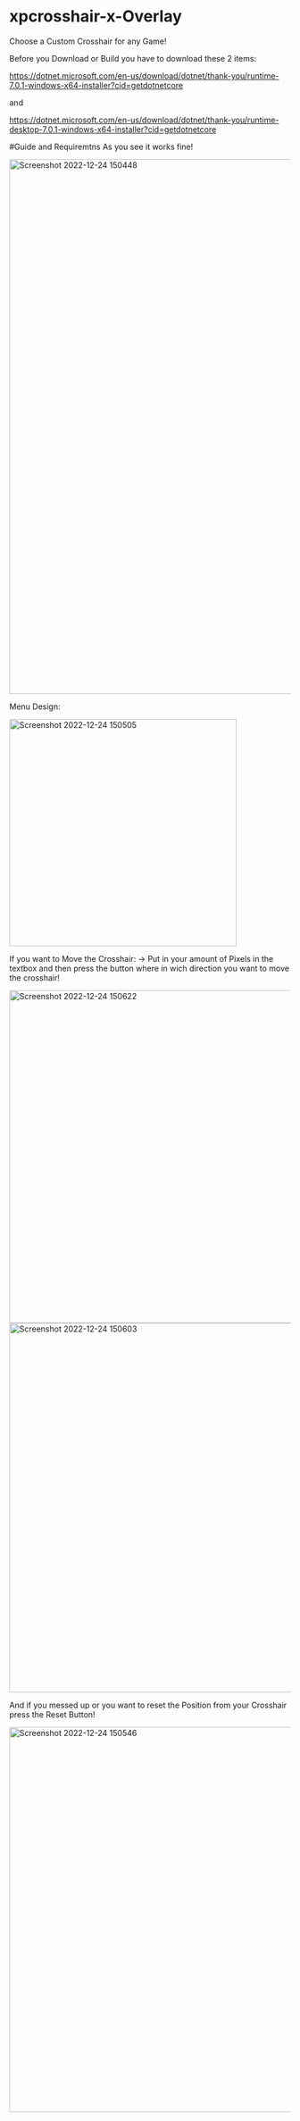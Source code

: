 # xpcrosshair-x-Overlay
Choose a Custom Crosshair for any Game!

Before you Download or Build you have to download these 2 items:

https://dotnet.microsoft.com/en-us/download/dotnet/thank-you/runtime-7.0.1-windows-x64-installer?cid=getdotnetcore

and 

https://dotnet.microsoft.com/en-us/download/dotnet/thank-you/runtime-desktop-7.0.1-windows-x64-installer?cid=getdotnetcore

#Guide and Requiremtns
As you see it works fine!




<img width="958" alt="Screenshot 2022-12-24 150448" src="https://user-images.githubusercontent.com/108992411/209439424-7ef4c5dd-6fba-423c-98b9-b6b62810ecf6.png">

Menu Design:



<img width="407" alt="Screenshot 2022-12-24 150505" src="https://user-images.githubusercontent.com/108992411/209439422-ebd64195-8f7d-441d-bfe0-4f92a455dcd0.png">

If you want to Move the Crosshair:
-> Put in your amount of Pixels in the textbox and then press the button where in wich direction you want to move the crosshair!




<img width="596" alt="Screenshot 2022-12-24 150622" src="https://user-images.githubusercontent.com/108992411/209439416-c680e26e-a234-40b6-9429-ccca8c719f3c.png">


<img width="662" alt="Screenshot 2022-12-24 150603" src="https://user-images.githubusercontent.com/108992411/209439418-1293fdce-b21b-4e43-b169-92221e43f798.png">

And if you messed up or you want to reset the Position from your Crosshair press the Reset Button!





<img width="690" alt="Screenshot 2022-12-24 150546" src="https://user-images.githubusercontent.com/108992411/209439420-3f314d1f-db73-4d80-a988-f1ae8ad7dbed.png">


